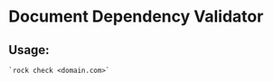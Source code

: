 Document Dependency Validator
=============================

## Usage:

    `rock check <domain.com>`
